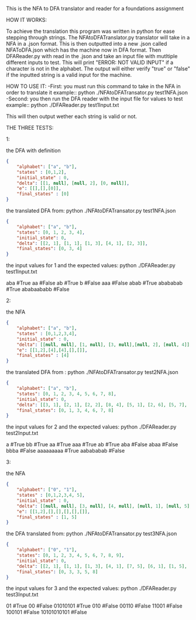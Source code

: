 This is the NFA to DFA translator and reader for a foundations assignment

HOW IT WORKS:

To achieve the translation this program was written in python for ease
stepping through strings. The NFAtoDFATranslator.py translator will take in a NFA
in a .json format. This is then outputted into a new .json called
NFAToDFA.json which has the machine now in DFA format. Then DFAReader.py with 
read in the .json and take an input file with mutltiple different inputs to test.
This will print "ERROR: NOT VALID INPUT" if a character is not in the 
alphabet. The output will either verify "true" or "false" if the inputted string is a valid
input for the machine.

HOW TO USE IT:
-First: you must run this command to take in the NFA in order to translate it
	example:: python ./NFAtoDFATransator.py test1NFA.json
-Second: you then run the DFA reader with the input file for values to test
	example:: python ./DFAReader.py test1Input.txt

This will then output wether each string is valid or not.

THE THREE TESTS:

1:

the DFA with definition
```json
{
	"alphabet": ["a", "b"],	
	"states" : [0,1,2],	
	"initial_state" : 0,	
	"delta": [[1, null], [null, 2], [0, null]],
	"e": [[],[],[0]],
	"final_states" : [0]
}
```

the translated DFA from: python ./NFAtoDFATransator.py test1NFA.json
```json
{
	"alphabet": ["a", "b"], 
	"states": [0, 1, 2, 3, 4], 
	"initial_state": 0, 	
	"delta": [[2, 1], [1, 1], [1, 3], [4, 1], [2, 3]],
	"final_states": [0, 3, 4]
}
```
the input values for 1 and the expected values: python ./DFAReader.py test1Input.txt

aba		#True
aa		#False
ab		#True
b		#False
aaa		#False
abab		#True
abababab	#True
ababaababb	#False

2:

the NFA
```json
{
	"alphabet": ["a", "b"],
	"states" : [0,1,2,3,4],
	"initial_state" : 0,
	"delta": [[null, null], [1, null], [3, null],[null, 2], [null, 4]],
	"e": [[1,2],[4],[4],[],[]],
	"final_states" : [4]
}
```
the translated DFA from : python ./NFAtoDFATransator.py test2NFA.json
```json
{
	"alphabet": ["a", "b"], 
	"states": [0, 1, 2, 3, 4, 5, 6, 7, 8], 
	"initial_state": 0, 
	"delta": [[3, 1], [2, 1], [2, 2], [8, 4], [5, 1], [2, 6], [5, 7], [2, 7], [8, 7]], 
	"final_states": [0, 1, 3, 4, 6, 7, 8]
}
```
the input values for 2 and the expected values: python ./DFAReader.py test2Input.txt

a		#True
bb		#True
aa		#True
aaa		#True
ab		#True
aba		#False
abaa		#False
bbba		#False
aaaaaaaaa	#True
aabababab	#False

3:

the NFA
```json
{
	"alphabet": ["0", "1"],
	"states" : [0,1,2,3,4, 5],
	"initial_state" : 0,
	"delta": [[null, null], [3, null], [4, null], [null, 1], [null, 5], [2, null]],
	"e": [[1,2],[],[],[],[],[]],
	"final_states" : [1, 5]
}
```
the DFA translated from: python ./NFAtoDFATransator.py test3NFA.json
```json
{
	"alphabet": ["0", "1"], 
	"states": [0, 1, 2, 3, 4, 5, 6, 7, 8, 9], 
	"initial_state": 0, 
	"delta": [[2, 1], [1, 1], [1, 3], [4, 1], [7, 5], [6, 1], [1, 5], [1, 8], [9, 1], [7, 1]], 
	"final_states": [0, 3, 3, 5, 8]
}
```
the input values for 3 and the expected values: python ./DFAReader.py test3Input.txt

01		#True
00		#False
01010101	#True
010		#False
00110		#False
11001		#False
100101		#False
10101010101	#False



